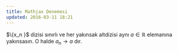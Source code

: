 ```yaml
---
title: Mathjax Denemesi
updated: 2016-03-11 18:21
---
```


$\\{x_n \}$ dizisi sınırlı ve her yakınsak altdizisi aynı $a\in \mathbb{R}$ elemanına yakınsasın. O halde $a_n\rightarrow a$ dır.
